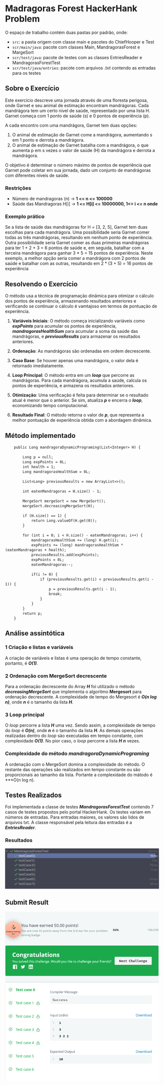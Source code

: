 # Madragoras Forest HackerHank Problem

O espaço de trabalho contém duas pastas por padrão, onde:

- `src`: a pasta origem com classe main e pacotes do ChiefHooper e Test
- `scr/main/java`: pacote com classes Main, MandragorasForest e MargeSort
- `scr/test/java`: pacote de testes com as classes EntriesReader e MandragorasForestTest
- `scr/test/java/entries`: pacote com arquivos .txt contendo as entradas para os testes

## Sobre o Exercício
Este exercício descreve uma jornada através de uma floresta perigosa, onde Garnet e seu animal de estimação 
encontram mandrágoras. Cada mandrágora tem um certo nível de saúde, representado por uma lista H. Garnet 
começa com 1 ponto de saúde (s) e 0 pontos de experiência (p).

A cada encontro com uma mandrágora, Garnet tem duas opções:

1. O animal de estimação de Garnet come a mandrágora, aumentando s em 1 ponto e derrota a mandrágora.
2. O animal de estimação de Garnet batalha com a mandrágora, o que aumenta p em s vezes o valor de saúde (H) da mandrágora e derrota a mandrágora.

O objetivo é determinar o número máximo de pontos de experiência que Garnet pode coletar em sua jornada, 
dado um conjunto de mandrágoras com diferentes níveis de saúde.

### Restrições

- Número de mandragoras (n) -> **1 <= n <= 100000**
- Saúde das Mandragoras H[i] -> **1 <= H[i] <= 10000000, 1<= i <= n onde**

### Exemplo prático
Se a lista de saúde das mandrágoras for H = [3, 2, 5], Garnet tem duas escolhas para cada mandrágora. 
Uma possibilidade seria Garnet comer todas as três mandrágoras, resultando em nenhum ponto de experiência. 
Outra possibilidade seria Garnet comer as duas primeiras mandrágoras para ter 1 + 2 + 3 = 6 pontos de saúde e, 
em seguida, batalhar com a terceira mandrágora para ganhar 3 * 5 = 15 pontos de experiência. Neste exemplo, 
a melhor opção seria comer a mandrágora com 2 pontos de saúde e batalhar com as outras, resultando 
em 2 * (3 + 5) = 16 pontos de experiência


## Resolvendo o Exercício 

O método usa a técnica de programação dinâmica para otimizar o cálculo dos pontos de experiência, armazenando
resultados anteriores e verificando se continuar o cálculo é vamtajoso em termos de pontuação de experiência.

1. **Variáveis Iniciais**: O método começa inicializando variáveis como ***expPoints*** para acumular os pontos de experiência, 
***mandragorasHealthSum*** para acumular a soma da saúde das mandrágoras, e ***previousResults*** para armazenar os resultados anteriores.

2. **Ordenação**: As mandrágoras são ordenadas em ordem decrescente.

3. **Caso Base**: Se houver apenas uma mandrágora, o valor dela é retornado imediatamente.

4. **Loop Principal**: O método entra em um ***loop*** que percorre as mandrágoras. Para cada mandrágora, acumula a saúde, 
calcula os pontos de experiência, e armazena os resultados anteriores.

5. **Otimização**: Uma verificação é feita para determinar se o resultado atual é menor que o anterior. Se sim, atualiza ***p*** e 
encerra o ***loop***, economizando tempo computacional.

6. **Resultado Final**: O método retorna o valor de ***p***, que representa a melhor pontuação de experiência obtida com a abordagem dinâmica.

## Método implementado

```
    public Long mandragoraDynamicPrograming(List<Integer> H) {

        Long p = null;
        Long expPoints = 0L;
        int health = 1;
        Long mandragorasHealthSum = 0L;

        List<Long> previousResults = new ArrayList<>();

        int eatenMandragoras = H.size() - 1;

        MergeSort mergeSort = new MergeSort();
        mergeSort.decreasingMergeSort(H);

        if (H.size() == 1) {
            return Long.valueOf(H.get(0));
        }

        for (int i = 0; i < H.size() - eatenMandragoras; i++) {
            mandragorasHealthSum += (long) H.get(i);
            expPoints += (long) mandragorasHealthSum * (eatenMandragoras + health);
            previousResults.add(expPoints);
            expPoints = 0L;
            eatenMandragoras--;

            if(i != 0) {
                if (previousResults.get(i) < previousResults.get(i - 1)) {
                    p = previousResults.get(i - 1);
                    break;
                }
            }
        }
        return p;
    }
```

## Análise assintótica

### 1 Criação e listas e variáveis
A criação de variáveis e listas é uma operação de tempo constante, portanto, é ***O(1)***.

### 2 Ordenação com MergeSort decrescente
Para a ordenação decrescente do Array ***H*** foi utilizado o método ***decreasingMergeSort*** que
implementa o algoritmo **Mergesort** para ordenação decrescente. A complexidade de tempo do Mergesort 
é ***O(n log n)***, onde ***n*** é o tamanho da lista ***H***.

### 3 Loop principal

O *loop* percorre a lista ***H*** uma vez. Sendo assim, a complexidade de tempo do *loop* é
***O(n)***, onde ***n*** é o tamanho da lista ***H***. As demais operações realizadas dentro do
*loop* são executadas em tempo constante, com complexidade ***O(1)***. No pior caso, o *loop* percorre
a lista ***H*** ***n*** vezes.

### Complexidade do método ***mandragoraDynamicPrograming***

A ordenação com o MergeSort domina a complexidade do método. O restante das operações são realizados em
tempo constante ou são proporcionais ao tamanho da lista. Portante a complexidade do mátodo é ***O(n log n).


## Testes Realizados

Foi implementada a classe de testes ***MandragorasForestTest*** contendo 7 casos de testes propostos
pelo portal HackerHank. Os testes variam em números de entradas. Para entradas maiores, os valores
são lidos de arquivos txt. A classe responsável pela leitura das entradas é a ***EntriesReader***.

### Resultados

![Result](src/images/testes.png)

## Submit Result

![Submit Result](src/images/Results.png)